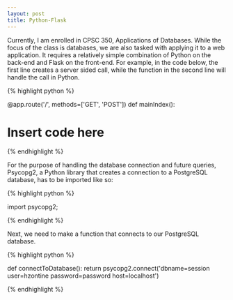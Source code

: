 ```yaml
---
layout: post
title: Python-Flask
---
```



Currently, I am enrolled in CPSC 350, Applications of Databases. While the focus of the class is databases, we are also tasked with applying it to a web application. It requires a relatively simple combination of Python on the back-end and Flask on the front-end. For example, in the code below, the first line creates a server sided call, while the function in the second line will handle the call in Python.

{% highlight python %}

@app.route('/', methods=['GET', 'POST'])
def mainIndex():
  # Insert code here

{% endhighlight %}

For the purpose of handling the database connection and future queries, Psycopg2, a Python library that creates a connection to a PostgreSQL database, has to be imported like so:

{% highlight python %}

import psycopg2;

{% endhighlight %}

Next, we need to make a function that connects to our PostgreSQL database.

{% highlight python %}

def connectToDatabase():
 return psycopg2.connect('dbname=session user=hzontine password=password host=localhost')

{% endhighlight %}
